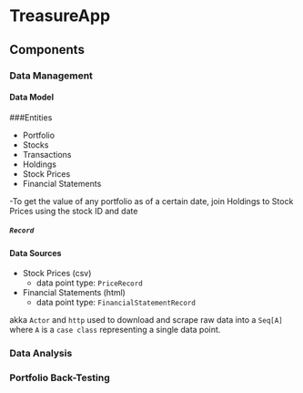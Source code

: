 # TreasureApp

## Components

### Data Management

#### Data Model

###Entities
- Portfolio
- Stocks
- Transactions
- Holdings
- Stock Prices
- Financial Statements

-To get the value of any portfolio as of a certain date, join Holdings to Stock Prices using the stock ID and date

##### `Record`



#### Data Sources

- Stock Prices (csv)
    - data point type: `PriceRecord`
- Financial Statements (html)
    - data point type: `FinancialStatementRecord`

akka `Actor` and `http` used to download and scrape raw data into a `Seq[A]` where `A` is a `case class` representing a single data point.

### Data Analysis

### Portfolio Back-Testing
